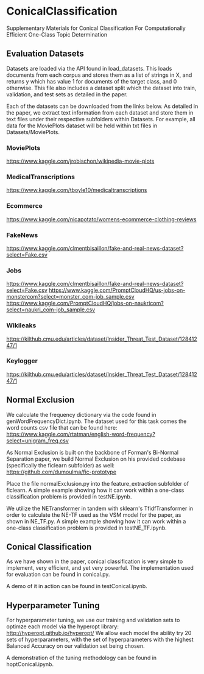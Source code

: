 # ConicalClassification
Supplementary Materials for Conical Classification For Computationally Efficient One-Class Topic Determination

## Evaluation Datasets
Datasets are loaded via the API found in load_datasets. This loads documents from each corpus and stores them as a list of strings in X, and returns y which has value 1 for documents of the target class, and 0 otherwise. This file also includes a dataset split which the dataset into train, validation, and test sets as detailed in the paper.

Each of the datasets can be downloaded from the links below. As detailed in the paper, we extract text information from each dataset and store them in text files under their respective subfolders within Datasets. For example, all data for the MoviePlots dataset will be held within txt files in Datasets/MoviePlots.

### MoviePlots
https://www.kaggle.com/jrobischon/wikipedia-movie-plots

### MedicalTranscriptions
https://www.kaggle.com/tboyle10/medicaltranscriptions

### Ecommerce
https://www.kaggle.com/nicapotato/womens-ecommerce-clothing-reviews

### FakeNews
https://www.kaggle.com/clmentbisaillon/fake-and-real-news-dataset?select=Fake.csv

### Jobs
https://www.kaggle.com/clmentbisaillon/fake-and-real-news-dataset?select=Fake.csv
https://www.kaggle.com/PromptCloudHQ/us-jobs-on-monstercom?select=monster_com-job_sample.csv
https://www.kaggle.com/PromptCloudHQ/jobs-on-naukricom?select=naukri_com-job_sample.csv

### Wikileaks
https://kilthub.cmu.edu/articles/dataset/Insider_Threat_Test_Dataset/12841247/1

### Keylogger
https://kilthub.cmu.edu/articles/dataset/Insider_Threat_Test_Dataset/12841247/1

## Normal Exclusion
We calculate the frequency dictionary via the code found in genWordFrequencyDict.ipynb. The dataset used for this task comes the word counts csv file that can be found here:
https://www.kaggle.com/rtatman/english-word-frequency?select=unigram_freq.csv

As Normal Exclusion is built on the backbone of Forman's Bi-Normal Separation paper, we build Normal Exclusion on his provided codebase (specifically the ficlearn subfolder) as well:
https://github.com/dumoulma/fic-prototype

Place the file normalExclusion.py into the feature_extraction subfolder of ficlearn. A simple example showing how it can work within a one-class classification problem is provided in testNE.ipynb.

We utilize the NETransformer in tandem with sklearn's TfidfTransformer in order to calculate the NE-TF used as the VSM model for the paper, as shown in NE_TF.py. A simple example showing how it can work within a one-class classification problem is provided in testNE_TF.ipynb.

## Conical Classification

As we have shown in the paper, conical classification is very simple to implement, very efficient, and yet very powerful. The implementation used for evaluation can be found in conical.py.

A demo of it in action can be found in testConical.ipynb.

## Hyperparameter Tuning

For hyperparameter tuning, we use our training and validation sets to optimze each model via the hyperopt library: http://hyperopt.github.io/hyperopt/
We allow each model the ability try 20 sets of hyperparameters, with the set of hyperparameters with the highest Balanced Accuracy on our validation set being chosen.

A demonstration of the tuning methodology can be found in hoptConical.ipynb.
